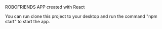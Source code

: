 ROBOFRIENDS APP created with React

You can run clone this project to your desktop and run the command "npm start" to start the app.
